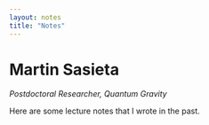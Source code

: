 ```yaml
---
layout: notes
title: "Notes"
---
```


# Martin Sasieta
*Postdoctoral Researcher, Quantum Gravity*

Here are some lecture notes that I wrote in the past.
